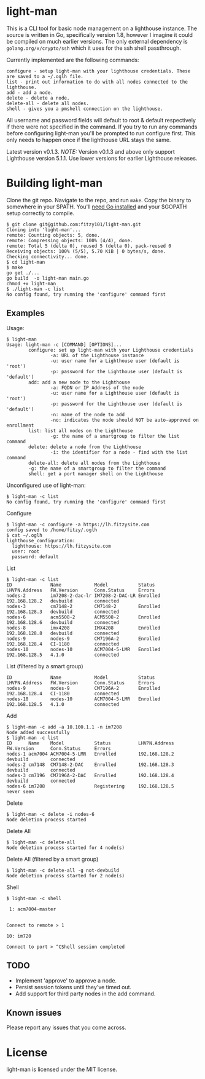 # light-man

This is a CLI tool for basic node management on a lighthouse instance. The source is written in Go, specifically version 1.8, however I imagine it could be compiled on much earlier versions. The only external dependency is `golang.org/x/crypto/ssh` which it uses for the ssh shell passthrough.

Currently implemented are the following commands:

```
configure - setup light-man with your lighthouse credentials. These are saved to a ~/.oglh file.
list - print out information to do with all nodes connected to the lighthouse.
add - add a node.
delete - delete a node.
delete-all - delete all nodes.
shell - gives you a pmshell connection on the lighthouse.
```

All username and password fields will default to root & default respectively if there were not specified in the command. If you try to run any commands before configuring light-man you'll be prompted to run configure first. This only needs to happen once if the lighthouse URL stays the same.

Latest version v0.1.3.
*NOTE:* Version v0.1.3 and above only support Lighthouse version 5.1.1. Use lower versions for earlier Lighthouse releases.

# Building light-man
Clone the git repo. Navigate to the repo, and run `make`. Copy the binary to somewhere in your $PATH. 
You'll [need Go installed](https://golang.org/doc/install) and your $GOPATH setup correctly to compile.

```
$ git clone git@github.com:fitzy101/light-man.git
Cloning into 'light-man'...
remote: Counting objects: 5, done.
remote: Compressing objects: 100% (4/4), done.
remote: Total 5 (delta 0), reused 5 (delta 0), pack-reused 0
Receiving objects: 100% (5/5), 5.70 KiB | 0 bytes/s, done.
Checking connectivity... done.
$ cd light-man
$ make
go get ./...
go build  -o light-man main.go
chmod +x light-man
$ ./light-man -c list
No config found, try running the 'configure' command first
```

## Examples

Usage:
```
$ light-man
Usage: light-man -c [COMMAND] [OPTIONS]...
        configure: set up light-man with your Lighthouse credentials
                -a: URL of the Lighthouse instance
                -u: user name for a Lighthouse user (default is 'root')
                -p: password for the Lighthouse user (default is 'default')
        add: add a new node to the Lighthouse
                -a: FQDN or IP Address of the node
                -u: user name for a Lighthouse user (default is 'root')
                -p: password for the Lighthouse user (default is 'default')
                -n: name of the node to add
                -no: indicates the node should NOT be auto-approved on enrollment
        list: list all nodes on the Lighthouse
                -g: the name of a smartgroup to filter the list command
        delete: delete a node from the Lighthouse
                -i: the identifier for a node - find with the list command
        delete-all: delete all nodes from the Lighthouse
		-g: the name of a smartgroup to filter the command
        shell: get a port manager shell on the Lighthouse
```

Unconfigured use of light-man:
```
$ light-man -c list
No config found, try running the 'configure' command first
```

Configure
```
$ light-man -c configure -a https://lh.fitzysite.com
config saved to /home/fitzy/.oglh
$ cat ~/.oglh
lighthouse_configuration:
  lighthouse: https://lh.fitzysite.com
  user: root
  password: default
```

List
```
$ light-man -c list
ID              Name            Model           Status          LHVPN.Address   FW.Version      Conn.Status     Errors
nodes-2         im7208-2-dac-lr IM7208-2-DAC-LR Enrolled        192.168.128.2   devbuild        connected
nodes-3         cm7148-2        CM7148-2        Enrolled        192.168.128.3   devbuild        connected
nodes-6         acm5508-2       ACM5508-2       Enrolled        192.168.128.6   devbuild        connected
nodes-8         imx4208         IMX4208         Enrolled        192.168.128.8   devbuild        connected
nodes-9         nodes-9         CM7196A-2       Enrolled        192.168.128.4   CI-1180         connected
nodes-10        nodes-10        ACM7004-5-LMR   Enrolled        192.168.128.5   4.1.0           connected
```

List (filtered by a smart group)
```
ID              Name            Model           Status          LHVPN.Address   FW.Version      Conn.Status     Errors
nodes-9         nodes-9         CM7196A-2       Enrolled        192.168.128.4   CI-1180         connected
nodes-10        nodes-10        ACM7004-5-LMR   Enrolled        192.168.128.5   4.1.0           connected
```

Add
```
$ light-man -c add -a 10.100.1.1 -n im7208
Node added successfully
$ light-man -c list
ID      Name    Model           Status          LHVPN.Address   FW.Version      Conn.Status     Errors
nodes-1 acm7004 ACM7004-5-LMR   Enrolled        192.168.128.2   devbuild        connected
nodes-2 cm7148  CM7148-2-DAC    Enrolled        192.168.128.3   devbuild        connected
nodes-3 cm7196  CM7196A-2-DAC   Enrolled        192.168.128.4   devbuild        connected
nodes-6 im7208                  Registering     192.168.128.5                   never seen
```

Delete
```
$ light-man -c delete -i nodes-6
Node deletion process started
```

Delete All
```
$ light-man -c delete-all
Node deletion process started for 4 node(s)
```

Delete All (filtered by a smart group)
```
$ light-man -c delete-all -g not-devbuild
Node deletion process started for 2 node(s)
```


Shell
```
$ light-man -c shell
 
 1: acm7004-master 
                   
 
Connect to remote > 1
 
10: im720
 
Connect to port > ^CShell session completed
```

## TODO
- Implement 'approve' to approve a node.
- Persist session tokens until they've timed out.
- Add support for third party nodes in the add command.
 
## Known issues
Please report any issues that you come across.

# License
light-man is licensed under the MIT license.
